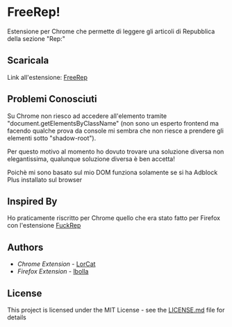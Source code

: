 # FreeRep!
Estensione per Chrome che permette di leggere gli articoli di Repubblica della sezione "Rep:" 

## Scaricala

Link all'estensione: [FreeRep](https://chrome.google.com/webstore/detail/freerep/aejgffdcnldbchplgleoedhhblfeidmo)

## Problemi Conosciuti
Su Chrome non riesco ad accedere all'elemento tramite "document.getElementsByClassName" (non sono un esperto frontend ma facendo qualche prova da console mi sembra che non riesce a prendere gli elementi sotto "shadow-root").
 
Per questo motivo al momento ho dovuto trovare una soluzione diversa non elegantissima, qualunque soluzione diversa è ben accetta!

Poichè mi sono basato sul mio DOM funziona solamente se si ha Adblock Plus installato sul browser
## Inspired By
Ho praticamente riscritto per Chrome quello che era stato fatto per Firefox con l'estensione [FuckRep](https://addons.mozilla.org/it/firefox/addon/fuckrep/)

## Authors

* *Chrome Extension* - [LorCat](https://github.com/LorCat9)
* *Firefox Extension* - [lbolla](https://github.com/lbolla)
## License

This project is licensed under the MIT License - see the [LICENSE.md](LICENSE.md) file for details

